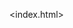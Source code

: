 <index.html>
<head>
<meta chargeset="UtF-8">
<meta name="viewport"content="width=devi-width. inital-scale1">
<title>Today'sData<title>
<meta name="geo.region" content=
	<!-- Bootstrap CSS -->
		<link rel="stylesheet" href="https://stackpath.bootstrapcdn.com/bootstrap/4.2.1/css/bootstrap.min.css?v=2392819
window.Laravel = {"csrfToken":"4FkmBWmaprPH9YwzameQlOOgfzY5wuvUvJ9HoaB4"}; integrity=" crossorigin="anonymous">
<!-- Google Tag Manager -->
<script>(function(w,d,s,l,i){w[l]=w[l]||[];w[l].push({'gtm.start':
new Date().getTime(),event:'gtm.js'});var f=d.getElementsByTagName(s)[0],
j=d.createElement(s),dl=l!='dataLayer'?'&l='+l:'';j.async=true;j.src=
'https://www.googletagmanager.com/gtm.js?id='+i+dl;f.parentNode.insertBefore(j,f);
})(window,document,'script','dataLayer','GTM-T5M4CWT');</script>
<!-- End Google Tag Manager -->


<!-- Google Tag Manager (noscript) -->
<noscript><iframe src="https://www.googletagmanager.com/ns.html?id=GTM-T5M4CWT"
height="0" width="0" style="display:none;visibility:hidden"></iframe></noscript>
<!-- End Google Tag Manager (noscript) -->





 
































  


 








 

 

 



                     

                   

                  

               

                 

               

              

         

           

           

           

  

  






    

  





 

  

   

       

     

         

       

    

  

        

          

       

      

    

    

        

        

        

    

   

      

        

            

              

             

            

          

        

      

    






